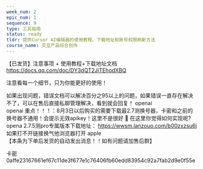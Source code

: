 ```yaml
---
week_num: 2
epic_num: 1
sequence: 9
type: 工具指南
status: ready
tldr: 提供Cursor AI编辑器的使用教程、下载地址和账号权限刷新方法
course_name: 交互产品综合创作
---
```


【已发货】注意事项 + 使用教程+下载地址文档
https://docs.qq.com/doc/DY3dQT2JiTEhodXBQ

注意看每一个细节，只为你能更好的使用！

如果出现问题，错误文档可以解决百分之95以上的问题，如果错误一直存在解决不了，可以在售后直接私聊管理解决，看到就会回复！ openai  
openai
重点！！！：8月3日以后购买的需要下载最2.7测换号器，卡密和之前的换号器不通用！会提示无效apikey！这里不是很好 🤔  在这里你觉得如何实现呢? opena
2.7.5测pro专属版本下载地址： https://wwsm.lanzouo.com/b00zxzsu6j
如果打不开链接换气他浏览器打开  apple   
【本条为下单后发货的自动发出消息！！如有问题请加售后群】
 

 
卡密0affe23167661ef67c11de3f677e1c76406fb60edd83954c92a7fab2d9e0f55e